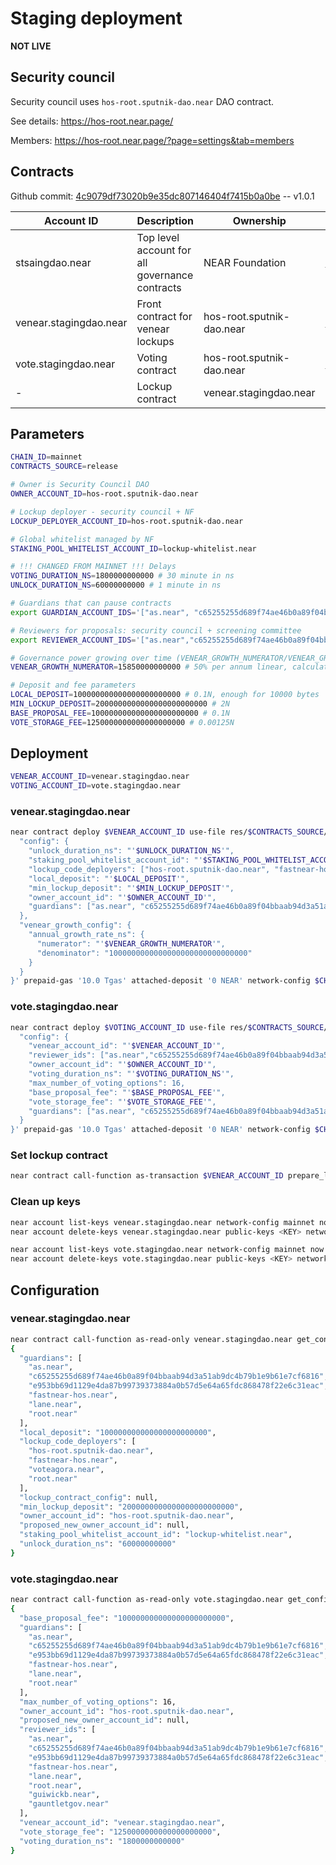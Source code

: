 # Staging deployment

**NOT LIVE**

## Security council

Security council uses `hos-root.sputnik-dao.near` DAO contract.

See details: https://hos-root.near.page/

Members: https://hos-root.near.page/?page=settings&tab=members

## Contracts

Github commit: [4c9079df73020b9e35dc807146404f7415b0a0be](https://github.com/fastnear/house-of-stake-contracts/tree/4c9079df73020b9e35dc807146404f7415b0a0be) -- v1.0.1

| Account ID | Description | Ownership | Explorer | Contract Hash |
| - | - | - | - | - |
| stsaingdao.near | Top level account for all governance contracts | NEAR Foundation | https://nearblocks.io/address/stagingdao.near | - |
| venear.stagingdao.near | Front contract for venear lockups | hos-root.sputnik-dao.near | https://nearblocks.io/address/vnear.stagingdao.near | 3hGeRfDqDzPBpXyDrnCTMoBTdP2Ly4AypjemR6uebj3G |
| vote.stagingdao.near | Voting contract | hos-root.sputnik-dao.near | https://nearblocks.io/address/vote.stagingdao.near | 8AgTdvpLpJcYrGJK3jcS718adCwiTXYRRA5Qx4pT6xqd |
| - | Lockup contract | venear.stagingdao.near | - | EV4eXNuKVkcYisktcT4sk9XfFFRvcefy51Qs2hQkhnK1 |

## Parameters

```bash
CHAIN_ID=mainnet
CONTRACTS_SOURCE=release

# Owner is Security Council DAO
OWNER_ACCOUNT_ID=hos-root.sputnik-dao.near

# Lockup deployer - security council + NF
LOCKUP_DEPLOYER_ACCOUNT_ID=hos-root.sputnik-dao.near

# Global whitelist managed by NF
STAKING_POOL_WHITELIST_ACCOUNT_ID=lockup-whitelist.near

# !!! CHANGED FROM MAINNET !!! Delays
VOTING_DURATION_NS=1800000000000 # 30 minute in ns
UNLOCK_DURATION_NS=60000000000 # 1 minute in ns

# Guardians that can pause contracts
export GUARDIAN_ACCOUNT_IDS='["as.near", "c65255255d689f74ae46b0a89f04bbaab94d3a51ab9dc4b79b1e9b61e7cf6816","e953bb69d1129e4da87b99739373884a0b57d5e64a65fdc868478f22e6c31eac", "fastnear-hos.near", "lane.near", "root.near"]'

# Reviewers for proposals: security council + screening committee
export REVIEWER_ACCOUNT_IDS='["as.near","c65255255d689f74ae46b0a89f04bbaab94d3a51ab9dc4b79b1e9b61e7cf6816","e953bb69d1129e4da87b99739373884a0b57d5e64a65fdc868478f22e6c31eac", "fastnear-hos.near", "lane.near", "root.near", "guiwickb.near", "gauntletgov.near"]'

# Governance power growing over time (VENEAR_GROWTH_NUMERATOR/VENEAR_GROWTH_DENOMINATOR)*(1B*365*60*60*24)
VENEAR_GROWTH_NUMERATOR=15850000000000 # 50% per annum linear, calculated in ns

# Deposit and fee parameters
LOCAL_DEPOSIT=100000000000000000000000 # 0.1N, enough for 10000 bytes
MIN_LOCKUP_DEPOSIT=2000000000000000000000000 # 2N
BASE_PROPOSAL_FEE=100000000000000000000000 # 0.1N
VOTE_STORAGE_FEE=1250000000000000000000 # 0.00125N
```

## Deployment

```bash
VENEAR_ACCOUNT_ID=venear.stagingdao.near
VOTING_ACCOUNT_ID=vote.stagingdao.near
```

### venear.stagingdao.near

```bash
near contract deploy $VENEAR_ACCOUNT_ID use-file res/$CONTRACTS_SOURCE/venear_contract.wasm with-init-call new json-args '{
  "config": {
    "unlock_duration_ns": "'$UNLOCK_DURATION_NS'",
    "staking_pool_whitelist_account_id": "'$STAKING_POOL_WHITELIST_ACCOUNT_ID'",
    "lockup_code_deployers": ["hos-root.sputnik-dao.near", "fastnear-hos.near", "voteagora.near", "root.near"],
    "local_deposit": "'$LOCAL_DEPOSIT'",
    "min_lockup_deposit": "'$MIN_LOCKUP_DEPOSIT'",
    "owner_account_id": "'$OWNER_ACCOUNT_ID'",
    "guardians": ["as.near", "c65255255d689f74ae46b0a89f04bbaab94d3a51ab9dc4b79b1e9b61e7cf6816","e953bb69d1129e4da87b99739373884a0b57d5e64a65fdc868478f22e6c31eac", "fastnear-hos.near", "lane.near", "root.near"]
  },
  "venear_growth_config": {
    "annual_growth_rate_ns": {
      "numerator": "'$VENEAR_GROWTH_NUMERATOR'",
      "denominator": "1000000000000000000000000000000"
    }
  }
}' prepaid-gas '10.0 Tgas' attached-deposit '0 NEAR' network-config $CHAIN_ID sign-with-keychain send
```

### vote.stagingdao.near

```bash
near contract deploy $VOTING_ACCOUNT_ID use-file res/$CONTRACTS_SOURCE/voting_contract.wasm with-init-call new json-args '{
  "config": {
    "venear_account_id": "'$VENEAR_ACCOUNT_ID'",
    "reviewer_ids": ["as.near","c65255255d689f74ae46b0a89f04bbaab94d3a51ab9dc4b79b1e9b61e7cf6816","e953bb69d1129e4da87b99739373884a0b57d5e64a65fdc868478f22e6c31eac", "fastnear-hos.near", "lane.near", "root.near", "guiwickb.near", "gauntletgov.near"],
    "owner_account_id": "'$OWNER_ACCOUNT_ID'",
    "voting_duration_ns": "'$VOTING_DURATION_NS'",
    "max_number_of_voting_options": 16,
    "base_proposal_fee": "'$BASE_PROPOSAL_FEE'",
    "vote_storage_fee": "'$VOTE_STORAGE_FEE'",
    "guardians": ["as.near", "c65255255d689f74ae46b0a89f04bbaab94d3a51ab9dc4b79b1e9b61e7cf6816","e953bb69d1129e4da87b99739373884a0b57d5e64a65fdc868478f22e6c31eac", "fastnear-hos.near", "lane.near", "root.near"]
  }
}' prepaid-gas '10.0 Tgas' attached-deposit '0 NEAR' network-config $CHAIN_ID sign-with-keychain send
```

### Set lockup contract

```bash
near contract call-function as-transaction $VENEAR_ACCOUNT_ID prepare_lockup_code file-args res/$CONTRACTS_SOURCE/lockup_contract.wasm prepaid-gas '100.0 Tgas' attached-deposit '1.98 NEAR' sign-as $LOCKUP_DEPLOYER_ACCOUNT_ID network-config $CHAIN_ID
```

### Clean up keys

```bash
near account list-keys venear.stagingdao.near network-config mainnet now
near account delete-keys venear.stagingdao.near public-keys <KEY> network-config mainnet

near account list-keys vote.stagingdao.near network-config mainnet now
near account delete-keys vote.stagingdao.near public-keys <KEY> network-config mainnet
```

## Configuration

### venear.stagingdao.near

```bash
near contract call-function as-read-only venear.stagingdao.near get_config json-args {} network-config mainnet now
{
  "guardians": [
    "as.near",
    "c65255255d689f74ae46b0a89f04bbaab94d3a51ab9dc4b79b1e9b61e7cf6816",
    "e953bb69d1129e4da87b99739373884a0b57d5e64a65fdc868478f22e6c31eac",
    "fastnear-hos.near",
    "lane.near",
    "root.near"
  ],
  "local_deposit": "100000000000000000000000",
  "lockup_code_deployers": [
    "hos-root.sputnik-dao.near",
    "fastnear-hos.near",
    "voteagora.near",
    "root.near"
  ],
  "lockup_contract_config": null,
  "min_lockup_deposit": "2000000000000000000000000",
  "owner_account_id": "hos-root.sputnik-dao.near",
  "proposed_new_owner_account_id": null,
  "staking_pool_whitelist_account_id": "lockup-whitelist.near",
  "unlock_duration_ns": "60000000000"
}
```

### vote.stagingdao.near

```bash
near contract call-function as-read-only vote.stagingdao.near get_config json-args {} network-config mainnet now
{
  "base_proposal_fee": "100000000000000000000000",
  "guardians": [
    "as.near",
    "c65255255d689f74ae46b0a89f04bbaab94d3a51ab9dc4b79b1e9b61e7cf6816",
    "e953bb69d1129e4da87b99739373884a0b57d5e64a65fdc868478f22e6c31eac",
    "fastnear-hos.near",
    "lane.near",
    "root.near"
  ],
  "max_number_of_voting_options": 16,
  "owner_account_id": "hos-root.sputnik-dao.near",
  "proposed_new_owner_account_id": null,
  "reviewer_ids": [
    "as.near",
    "c65255255d689f74ae46b0a89f04bbaab94d3a51ab9dc4b79b1e9b61e7cf6816",
    "e953bb69d1129e4da87b99739373884a0b57d5e64a65fdc868478f22e6c31eac",
    "fastnear-hos.near",
    "lane.near",
    "root.near",
    "guiwickb.near",
    "gauntletgov.near"
  ],
  "venear_account_id": "venear.stagingdao.near",
  "vote_storage_fee": "1250000000000000000000",
  "voting_duration_ns": "1800000000000"
}
```
